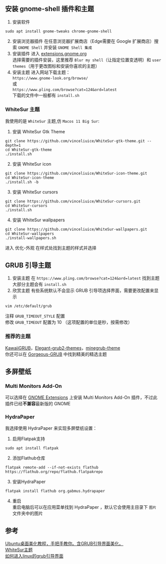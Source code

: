 ## 安装 gnome-shell 插件和主题
1. 安装软件
```shell
sudo apt install gnome-tweaks chrome-gnome-shell
```
2. 安装浏览器插件
在任意浏览器扩展商店（Edge需要在 Google 扩展商店）搜索 `GNOME Shell` 并安装 `GNOME Shell 集成`
3. 安装插件
进入 [extensions.gnome.org](https://extensions.gnome.org/)   
选择需要的插件安装，这里推荐 `Blur my shell`（让指定位置变透明）和 `user themes`（用于更改图标和安装你喜欢的主题）   
4. 安装主题
进入网站下载主题：   
`https://www.gnome-look.org/browse/`    
或   
`https://www.pling.com/browse?cat=124&ord=latest`   
下载的文件中一般都有 `install.sh`   
### WhiteSur 主题
我使用的是 `WhiteSur` 主题,仿 `Macos 11 Big Sur`:
1. 安装 WhiteSur Gtk Theme
```shell
git clone https://github.com/vinceliuice/WhiteSur-gtk-theme.git --depth=1
cd WhiteSur-gtk-theme
./install.sh
```
2. 安装 WhiteSur icon
```shell
git clone https://github.com/vinceliuice/WhiteSur-icon-theme.git
cd WhiteSur-icon-theme
./install.sh -b
```
3. 安装 WhiteSur cursors
```shell
git clone https://github.com/vinceliuice/WhiteSur-cursors.git
cd WhiteSur-cursors
./install.sh
```
4. 安装 WhiteSur wallpapers
```shell
git clone https://github.com/vinceliuice/WhiteSur-wallpapers.git
cd WhiteSur-wallpapers
./install-wallpapers.sh
```
进入 优化-外观 在样式处找到主题的样式并选择

## GRUB 引导主题
1. 安装主题
在 `https://www.pling.com/browse?cat=124&ord=latest` 找到主题   
大部分主题会有 `install.sh`
2. 欣赏主题
有些系统默认不会显示 GRUB 引导项选择界面，需要更改配置来显示   
```shell
vim /etc/default/grub
```
注释 `GRUB_TIMEOUT_STYLE` 配置   
修改 `GRUB_TIMEOUT` 配置为 10 （这项配置的单位是秒，按需修改）   
### 推荐的主题
[KawaiiGRUB](https://github.com/Gabbar-v7/KawaiiGRUB)，[Elegant-grub2-themes](https://github.com/vinceliuice/Elegant-grub2-themes)，[minegrub-theme](https://github.com/Lxtharia/minegrub-theme)   
你还可以在 [Gorgeous-GRUB](https://github.com/Jacksaur/Gorgeous-GRUB) 中找到精美的精选主题

## 多屏壁纸
### Multi Monitors Add-On
可以选择在 [GNOME Extensions](https://extensions.gnome.org/) 上安装 Multi Monitors Add-On 插件，不过此插件已经**不兼容**最新版的 GNOME   
### HydraPaper
我选择使用 HydraPaper 来实现多屏壁纸设置：   
1. 启用Flatpak支持   
```shell
sudo apt install flatpak
```
2. 添加Flathub仓库   
```shell
flatpak remote-add --if-not-exists flathub https://flathub.org/repo/flathub.flatpakrepo
```
3. 安装HydraPaper   
```shell
flatpak install flathub org.gabmus.hydrapaper
```
4. 重启   
重启电脑后可以在应用菜单找到 HydraPaper ，默认它会使用主目录下 `图片` 文件夹中的图片   

## 参考
[Ubuntu桌面美化教程，手把手教你。含GRUB引导界面美化。](https://blog.csdn.net/2301_76911706/article/details/133000145)   
[WhiteSur主题](https://skyao.io/learning-linux-mint/docs/installation/theme/whitesur/)   
[如何进入linux的grub引导界面](https://blog.csdn.net/yjj350418592/article/details/121759907)